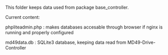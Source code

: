 This folder keeps data used from package base_controller.

Current content:

phpliteadmin.php : makes databases accesable through browser if nginx is running and properly configured

md49data.db : SQLite3 database, keeping data read from MD49-Drive-Controller


